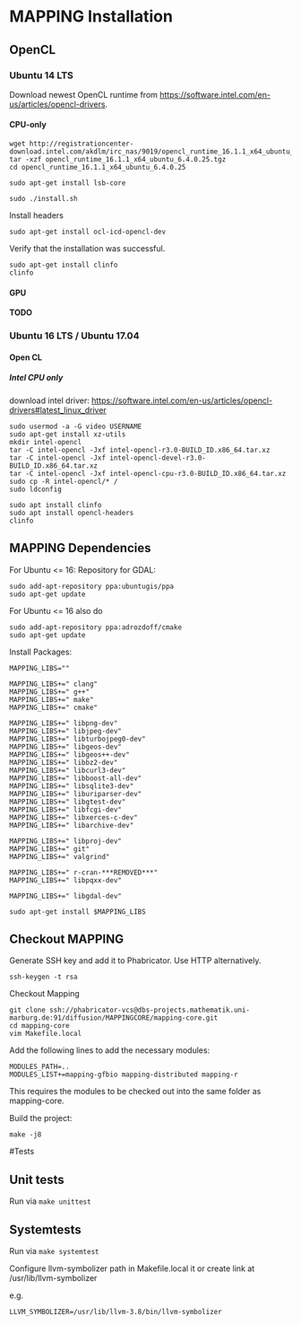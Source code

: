 # MAPPING Installation

## OpenCL

### Ubuntu 14 LTS

Download newest OpenCL runtime from <https://software.intel.com/en-us/articles/opencl-drivers>.

#### CPU-only
```
wget http://registrationcenter-download.intel.com/akdlm/irc_nas/9019/opencl_runtime_16.1.1_x64_ubuntu_6.4.0.25.tgz
tar -xzf opencl_runtime_16.1.1_x64_ubuntu_6.4.0.25.tgz
cd opencl_runtime_16.1.1_x64_ubuntu_6.4.0.25

sudo apt-get install lsb-core

sudo ./install.sh
```

Install headers
```
sudo apt-get install ocl-icd-opencl-dev
```

Verify that the installation was successful.
```
sudo apt-get install clinfo
clinfo
```

#### GPU
**TODO**


### Ubuntu 16 LTS / Ubuntu 17.04

#### Open CL

##### Intel CPU only
download intel driver:
https://software.intel.com/en-us/articles/opencl-drivers#latest_linux_driver
```
sudo usermod -a -G video USERNAME
sudo apt-get install xz-utils
mkdir intel-opencl
tar -C intel-opencl -Jxf intel-opencl-r3.0-BUILD_ID.x86_64.tar.xz
tar -C intel-opencl -Jxf intel-opencl-devel-r3.0-BUILD_ID.x86_64.tar.xz
tar -C intel-opencl -Jxf intel-opencl-cpu-r3.0-BUILD_ID.x86_64.tar.xz
sudo cp -R intel-opencl/* /
sudo ldconfig

sudo apt install clinfo
sudo apt install opencl-headers
clinfo
```


## MAPPING Dependencies
For Ubuntu <= 16:
Repository for GDAL:
```
sudo add-apt-repository ppa:ubuntugis/ppa
sudo apt-get update
```

For Ubuntu <= 16 also do
```
sudo add-apt-repository ppa:adrozdoff/cmake
sudo apt-get update
```


Install Packages:
```
MAPPING_LIBS=""

MAPPING_LIBS+=" clang"
MAPPING_LIBS+=" g++"
MAPPING_LIBS+=" make"
MAPPING_LIBS+=" cmake"

MAPPING_LIBS+=" libpng-dev"
MAPPING_LIBS+=" libjpeg-dev"
MAPPING_LIBS+=" libturbojpeg0-dev"
MAPPING_LIBS+=" libgeos-dev"
MAPPING_LIBS+=" libgeos++-dev"
MAPPING_LIBS+=" libbz2-dev"
MAPPING_LIBS+=" libcurl3-dev"
MAPPING_LIBS+=" libboost-all-dev"
MAPPING_LIBS+=" libsqlite3-dev"
MAPPING_LIBS+=" liburiparser-dev"
MAPPING_LIBS+=" libgtest-dev"
MAPPING_LIBS+=" libfcgi-dev"
MAPPING_LIBS+=" libxerces-c-dev"
MAPPING_LIBS+=" libarchive-dev"

MAPPING_LIBS+=" libproj-dev"
MAPPING_LIBS+=" git"
MAPPING_LIBS+=" valgrind"

MAPPING_LIBS+=" r-cran-***REMOVED***"
MAPPING_LIBS+=" libpqxx-dev"

MAPPING_LIBS+=" libgdal-dev"

sudo apt-get install $MAPPING_LIBS
```

## Checkout MAPPING
Generate SSH key and add it to Phabricator. Use HTTP alternatively.
```
ssh-keygen -t rsa
```

Checkout Mapping
```
git clone ssh://phabricator-vcs@dbs-projects.mathematik.uni-marburg.de:91/diffusion/MAPPINGCORE/mapping-core.git
cd mapping-core
vim Makefile.local
```

Add the following lines to add the necessary modules:
```
MODULES_PATH=..
MODULES_LIST+=mapping-gfbio mapping-distributed mapping-r
```
This requires the modules to be checked out into the same folder as mapping-core.


Build the project:
```
make -j8
```

#Tests

## Unit tests
Run via `make unittest`

## Systemtests
Run via `make systemtest`

Configure llvm-symbolizer path in Makefile.local it or create link at /usr/lib/llvm-symbolizer

e.g.
```
LLVM_SYMBOLIZER=/usr/lib/llvm-3.8/bin/llvm-symbolizer
```

 
